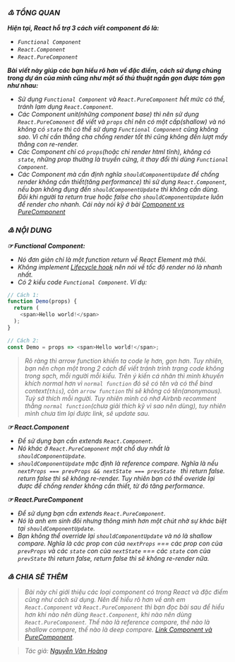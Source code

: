 ### _♳ TỔNG QUAN_
**_Hiện tại, React hỗ trợ 3 cách viết component đó là:_**
- *`Functional Component`*
- *`React.Component`*
- *`React.PureComponent`*
  
**_Bài viết này giúp các bạn hiểu rõ hơn về đặc điểm, cách sử dụng chúng trong dự án của mình cũng như một số thủ thuật ngắn gọn được tóm gọn như nhau:_**
- _Sử dụng `Functional Component` và `React.PureComponent` hết mức có thể, tránh lạm dụng `React.Component`._
- _Các Component unit(những component base) thì nên sử dụng `React.PureComonent` để viết và `props` chỉ nên có một cấp(shallow) và nó không có `state` thì có thể sử dụng `Functional Component` cũng không sao. Vì chỉ cần thằng cha chống render tốt thì cũng không đến lượt mấy thằng con re-render._
- _Các Component chỉ có `props`(hoặc chỉ render html tĩnh), không có `state`, những prop thường là truyền cứng, ít thay đổi
    thì dùng `Functional Component`._
- _Các Component mà cần định nghĩa `shouldComponentUpdate` để chống render không cần thiết(tăng performance) thì sử dụng
    `React.Component`, nếu bạn không đụng đến `shouldComponentUpdate` thì không cần dùng. Đôi khi người ta return true hoặc
    false cho `shouldComponentUpdate` luôn để render cho nhanh. Cái này nói kỹ ở bài [Component vs PureComponent](https://github.com/nguyenvanhoang26041994/dev-experiences/blob/master/React/component_vs_purecomponent.md)_
### _♴ NỘI DUNG_
**_☞ Functional Component:_**
- _Nó đơn giản chỉ là một function return về React Element mà thôi._
- _Không implement [Lifecycle hook](https://github.com/nguyenvanhoang26041994/dev-experiences/blob/master/React/lifecycle_hook.md) nên nói về tốc độ render nó là nhanh nhất._
- _Có 2 kiểu code `Functional Component`. Ví dụ:_
```javascript
// Cách 1:
function Demo(props) {
  return (
    <span>Hello world!</span>
  );
}

// Cách 2:
const Demo = props => <span>Hello world!</span>;
```
> _Rõ ràng thì arrow function khiến ta code lẹ hơn, gọn hơn. Tuy nhiên, bạn nên chọn một trong 2 cách để viết tránh trình trạng code không trong sạch, mỗi người mỗi kiểu. Trên ý kiến cá nhân thì mình khuyến khích normal hơn vì `normal function` đó sẽ có tên và có thể bind context(`this`), còn `arrow function` thì sẽ không có tên(anonymous). Tuỳ sở thích mỗi người. Tuy nhiên mình có nhớ Airbnb recomment thằng `normal function`(chưa giải thích kỹ vì sao nên dùng), tuy nhiên mình chưa tìm lại được link, sẽ update sau._  
  
**_☞ React.Component_**
- _Để sử dụng bạn cần extends `React.Component`._
- _Nó khác ở `React.PureComponent` một chổ duy nhất là `shouldComponentUpdate`._
- _`shouldComponentUpdate` mặc định là reference compare. Nghĩa là nếu `nextProps === prevProps && nextState === prevState ` thì return false. return false thì sẽ không re-render. Tuy nhiên bạn có thể overide lại được để chống render không cần thiết, từ đó tăng performance._  
  
**_☞ React.PureComponent_**
- _Để sử dụng bạn cần extends `React.PureComponent`._
- _Nó là anh em sinh đôi nhưng thông minh hơn một chút nhờ sự khác biệt tại `shouldComponentUpdate`._
- _Bạn không thể override lại `shouldComponentUpdate` và nó là shallow compare. Nghĩa là các prop con của `nextProps` === các prop con của `prevProps` và các `state` con của `nextState` === các `state` con của `prevState` thì return false, return false thì sẽ không re-render nữa._
  
### _♵ CHIA SẼ THÊM_
> _Bài này chỉ giới thiệu các loại component có trong React và đặc điểm cũng như cách sử dụng. Nên để hiểu rõ hơn về anh em `React.Component` và `React.PureComponent` thì bạn đọc bài sau để hiểu hơn khi nào nên dùng `React.Component`, khi nào nên dùng `React.PureComponent`. Thế nào là reference compare, thế nào là shallow compare, thế nào là deep compare. [Link Component và PureComponent](https://github.com/nguyenvanhoang26041994/dev-experiences/blob/master/React/component_vs_purecomponent.md)._  
  
> _Tác giả: [Nguyễn Văn Hoàng](https://www.facebook.com/nvh26041994)_

